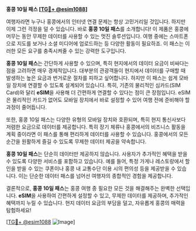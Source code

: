**홍콩 10일 패스 [[TG💪+ @esim1088](https://t.me/s/esim1088)]**

여행자라면 누구나 홍콩에서의 인터넷 연결 문제는 항상 고민거리일 것입니다. 하지만 이제 그런 걱정을 덜 수 있습니다. 바로 **홍콩 10일 패스**를 소개합니다! 이 제품은 홍콩에 머무는 동안 무제한 데이터를 사용할 수 있는 멋진 솔루션입니다. 여행 중에는 스마트폰으로 지도를 보거나 소셜 미디어에 업로드하는 등 다양한 활동이 필요하죠. 이 패스는 이러한 모든 요구를 충족시켜줄 수 있는 강력한 도구입니다.

**홍콩 10일 패스**는 간단하게 사용할 수 있으며, 특히 현지에서의 데이터 요금이 비싸다는 점을 고려하면 매우 경제적입니다. 대부분의 관광객들이 현지에서 데이터를 구매할 때 발생하는 높은 요금과 번거로운 절차를 피하고 싶어합니다. 하지만 이 패스는 쉽게 모바일 장치에 연결할 수 있도록 설계되어 있습니다. 특히, 기존의 물리적인 심카드(SIM Card)와 달리 **eSIM**을 사용해 더 간편하게 연결할 수 있다는 점이 큰 장점입니다. eSIM은 물리적인 카드가 없어도 모바일 장치에서 바로 설정할 수 있어 여행 전에 준비해야 할 과정이 줄어듭니다.

또한, 홍콩 10일 패스는 다양한 유형의 모바일 장치와 호환되며, 특히 현지 통신사보다 저렴한 요금으로 데이터를 제공합니다. 특히 장기 체류나 홍콩에서의 비즈니스 활동을 계획 중이라면 이 패스를 통해 편리하게 데이터를 사용할 수 있습니다. 홍콩에서의 모든 순간을 원활하게 즐길 수 있도록 무제한 데이터 제공을 약속합니다.

**홍콩 10일 패스**는 단순히 데이터만 제공하지 않습니다. 사용자가 추가적인 혜택을 받을 수 있도록 다양한 서비스를 포함하고 있습니다. 예를 들어, 특정 가게나 레스토랑에서 할인을 받을 수 있는 쿠폰이나 홍콩 내 교통수단 이용 시의 편의성 등을 제공받을 수 있습니다. 이는 단순한 데이터 패스를 넘어선 여행자의 종합적인 경험을 제공합니다.

결론적으로, **홍콩 10일 패스**는 홍콩 여행 중 필요한 모든 것을 해결해주는 완벽한 선택입니다. **eSIM**을 사용하여 간편하게 설정할 수 있고, 무제한 데이터를 제공하며, 추가적인 혜택까지 누릴 수 있습니다. 현지 데이터 요금의 부담을 덜고, 자유롭게 홍콩의 매력을 탐험하세요!

[[TG💪+ @esim1088](https://t.me/s/esim1088) ![Image](https://i.postimg.cc/Y0z9fWf4/image.png)]